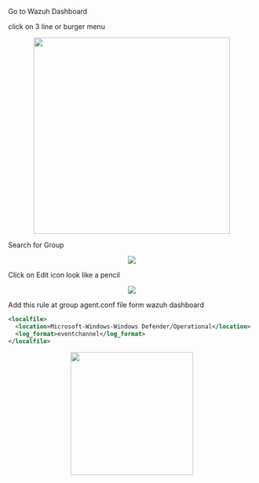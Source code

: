 Go to Wazuh Dashboard

click on 3 line or burger menu 

<div align="center">
<img src="https://github.com/user-attachments/assets/b321077b-bc37-4c2a-9008-42203f2a5809" height="400"></img>
</div>

Search for Group

<div align="center">
<img src="https://github.com/user-attachments/assets/eb1c4361-ad03-400a-b899-a782d7a2c3de" height=""></img>
</div>

Click on Edit icon look like a pencil

<div align="center">
<img src="https://github.com/user-attachments/assets/cbb310fd-445a-4970-b385-45d1b3408a32" height=""></img>
</div>


Add this rule at group agent.conf file form wazuh dashboard

```xml
<localfile>
  <location>Microsoft-Windows-Windows Defender/Operational</location>
  <log_format>eventchannel</log_format>
</localfile>
```

<div align="center">
<img src="https://github.com/user-attachments/assets/d48aba16-881e-4687-a6c5-cf9805c98b59" height="250"></img>
</div>

